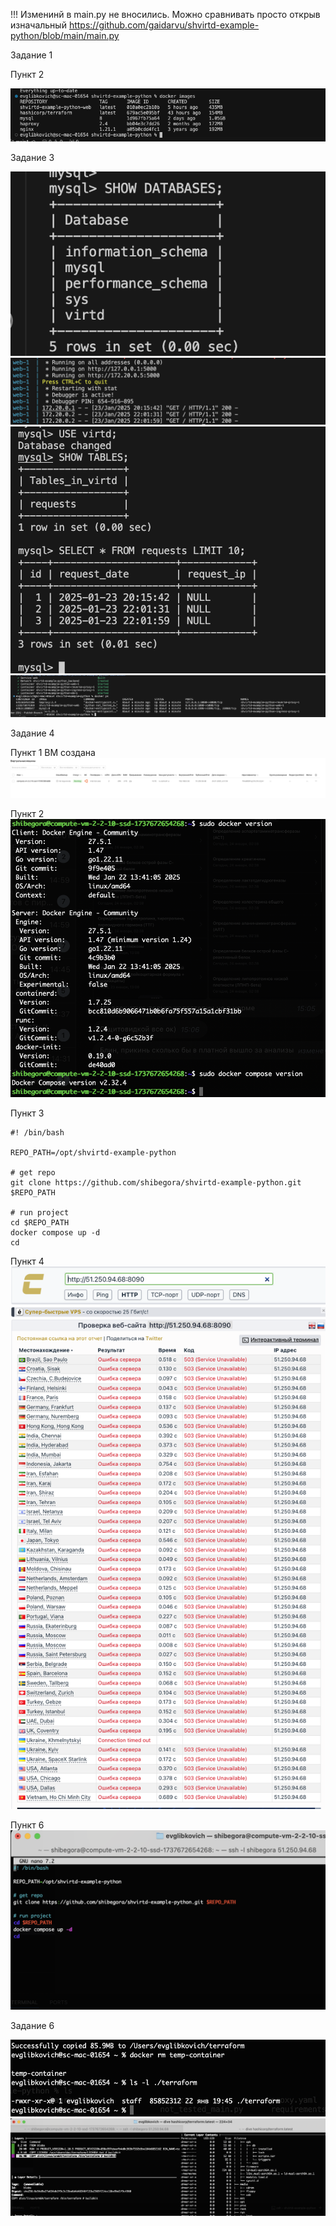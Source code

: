 !!! Изменинй в main.py не вносились. Можно сравнивать просто открыв изначальный https://github.com/gaidarvu/shvirtd-example-python/blob/main/main.py

Задание 1

Пункт 2

![alt text](image.png)


Задание 3

![alt text](<Снимок экрана 2025-01-24 в 01.04.58.png>) 
![alt text](<Снимок экрана 2025-01-24 в 01.06.06.png>) 
![alt text](<Снимок экрана 2025-01-24 в 01.05.20.png>)
![alt text](image-1.png)

Задание 4

Пункт 1
ВМ создана
![alt text](image-2.png)

Пункт 2
![alt text](image-3.png)

Пункт 3

```
#! /bin/bash

REPO_PATH=/opt/shvirtd-example-python

# get repo
git clone https://github.com/shibegora/shvirtd-example-python.git $REPO_PATH

# run project
cd $REPO_PATH
docker compose up -d
cd
```
Пункт 4
![alt text](<Снимок экрана 2025-01-24 в 13.29.05.png>)

Пункт 6 
![alt text](<Снимок экрана 2025-01-24 в 13.30.01.png>)

Задание 6

![alt text](<Снимок экрана 2025-01-24 в 13.41.06.png>) 
![alt text](<Снимок экрана 2025-01-24 в 13.40.17.png>)
